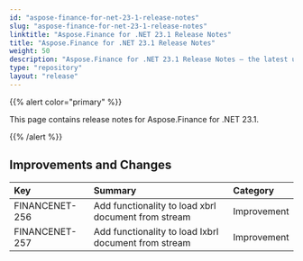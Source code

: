 ```yaml
---
id: "aspose-finance-for-net-23-1-release-notes"
slug: "aspose-finance-for-net-23-1-release-notes"
linktitle: "Aspose.Finance for .NET 23.1 Release Notes"
title: "Aspose.Finance for .NET 23.1 Release Notes"
weight: 50
description: "Aspose.Finance for .NET 23.1 Release Notes – the latest updates and fixes."
type: "repository"
layout: "release"
---
```


{{% alert color="primary" %}}

This page contains release notes for Aspose.Finance for .NET 23.1.

{{% /alert %}}

## **Improvements and Changes**

|**Key**|**Summary**|**Category**|
| :- | :- | :- |
|FINANCENET-256|Add functionality to load xbrl document from stream|Improvement|
|FINANCENET-257|Add functionality to load Ixbrl document from stream|Improvement|
